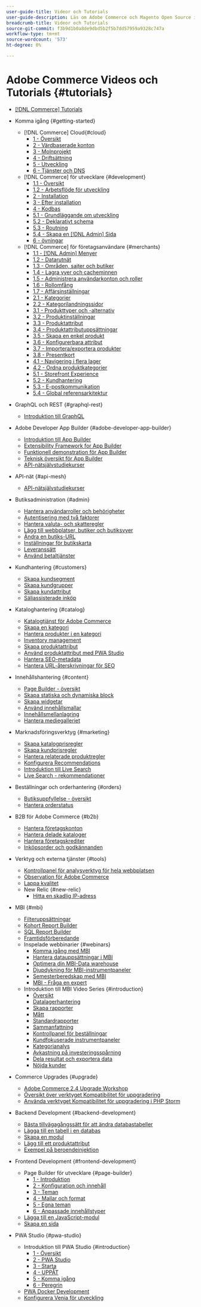 ```yaml
---
user-guide-title: Videor och Tutorials
user-guide-description: Läs om Adobe Commerce och Magento Open Source i videor och självstudiekurser.
breadcrumb-title: Videor och Tutorials
source-git-commit: f3b9d1b0a8de9dbd5b2f5b7dd57959a9328c747a
workflow-type: tm+mt
source-wordcount: '573'
ht-degree: 0%

---
```



# Adobe Commerce Videos och Tutorials {#tutorials}

+ [[!DNL Commerce] Tutorials](overview.md)
+ Komma igång {#getting-started}
   + [!DNL Commerce] Cloud{#cloud}
      + [1 - Översikt](../cloud/1-overview.md)
      + [2 - Värdbaserade konton](../cloud/2-accounts.md)
      + [3 - Molnprojekt](../cloud/3-projects.md)
      + [4 - Driftsättning](../cloud/4-deployment.md)
      + [5 - Utveckling](../cloud/5-dev-config.md)
      + [6 - Tjänster och DNS](../cloud/6-launch.md)
   + [!DNL Commerce] för utvecklare {#development}
      + [1.1 - Översikt](../backend-development/backend-1-1-overview.md)
      + [1.2 - Arbetsflöde för utveckling](../backend-development/backend-1-2-workflow.md)
      + [2 - Installation](../backend-development/backend-2-install.md)
      + [3 - Efter installation](../backend-development/backend-3-post-install.md)
      + [4 - Kodbas](../backend-development/backend-4-code-base.md)
      + [5.1 - Grundläggande om utveckling](../backend-development/backend-5-1-dev-basics.md)
      + [5.2 - Deklarativt schema](../backend-development/backend-5-2-declarative-schema.md)
      + [5.3 - Routning](../backend-development/backend-5-3-routing.md)
      + [5.4 - Skapa en [!DNL Admin] Sida](../backend-development/backend-5-4-admin-page.md)
      + [6 - övningar](../backend-development/backend-6-practice.md)
   + [!DNL Commerce] för företagsanvändare {#merchants}
      + [1.1 - [!DNL Admin] Menyer](../site-management/introduction/1-1-menus.md)
      + [1.2 - Datarutnät](../site-management/introduction/1-2-data-grids.md)
      + [1.3 - Områden, sajter och butiker](../site-management/introduction/1-3-apps-scopes-sites-stores.md)
      + [1.4 - Lagra vyer och cacheminnen](../site-management/introduction/1-4-store-views-cache.md)
      + [1.5 - Administrera användarkonton och roller](../site-management/introduction/1-5-users-roles.md)
      + [1.6 - Rollomfång](../site-management/introduction/1-6-role-scopes.md)
      + [1.7 - Affärsinställningar](../site-management/introduction/1-7-business-settings.md)
      + [2.1 - Kategorier](../site-management/introduction/2-1-categories.md)
      + [2.2 - Kategorilandningssidor](../site-management/introduction/2-2-category-landing-page.md)
      + [3.1 - Produkttyper och -alternativ](../site-management/introduction/3-1-product-types-options.md)
      + [3.2 - Produktinställningar](../site-management/introduction/3-2-product-settings.md)
      + [3.3 - Produktattribut](../site-management/introduction/3-3-product-attributes.md)
      + [3.4 - Produktattributuppsättningar](../site-management/introduction/3-4-product-attribute-sets.md)
      + [3.5 - Skapa en enkel produkt](../site-management/introduction/3-5-create-simple-product.md)
      + [3.6 - Konfigurerbara attribut](../site-management/introduction/3-6-configurable-attributes.md)
      + [3.7 - Importera/exportera produkter](../site-management/introduction/3-7-import-export-products.md)
      + [3.8 - Presentkort](../site-management/introduction/3-8-gift-cards.md)
      + [4.1 - Navigering i flera lager](../site-management/introduction/4-1-layered-navigation.md)
      + [4.2 - Ordna produktkategorier](../site-management/introduction/4-2-arrange-product-categories.md)
      + [5.1 - Storefront Experience](../site-management/introduction/5-1-storefront-experience.md)
      + [5.2 - Kundhantering](../site-management/introduction/5-2-customer-management.md)
      + [5.3 - E-postkommunikation](../site-management/introduction/5-3-store-communications.md)
      + [5.4 - Global referensarkitektur](https://experienceleague.adobe.com/docs/commerce-operations/implementation-playbook/architecture/global-reference.html)



+ GraphQL och REST {#graphql-rest}
   + [Introduktion till GraphQL](https://experienceleague.adobe.com/docs/commerce-learn/graphql-rest/getting-started-graphql.html)

+ Adobe Developer App Builder {#adobe-developer-app-builder}
   + [Introduktion till App Builder](../app-builder/introduction-to-app-builder.md)
   + [Extensibility Framework for App Builder](../app-builder/extensibility-framework-commerce-eventing.md)
   + [Funktionell demonstration för App Builder](../app-builder/app-builder-functional-demonstration.md)
   + [Teknisk översikt för App Builder](../app-builder/app-builder-technical-overview.md)
   + [API-nätsjälvstudiekurser](https://experienceleague.adobe.com/docs/commerce-learn/api-mesh/installing-aio-mesh-plugin.html)

+ API-nät {#api-mesh}
   + [API-nätsjälvstudiekurser](https://experienceleague.adobe.com/docs/commerce-learn/api-mesh/installing-aio-mesh-plugin.html)

+ Butiksadministration {#admin}
   + [Hantera användarroller och behörigheter](../site-management/users-roles-permissions.md)
   + [Autentisering med två faktorer](../site-management/two-factor-authentication.md)
   + [Hantera valuta- och skatteregler](../site-management/currency-tax-rules.md)
   + [Lägg till webbplatser, butiker och butiksvyer](../site-management/add-websites-stores-views.md)
   + [Ändra en butiks-URL](../site-management/change-store-url.md)
   + [Inställningar för butikskarta](../site-management/site-map-setup.md)
   + [Leveranssätt](../site-management/shipping-delivery.md)
   + [Använd betaltjänster](../site-management/payment-services.md)


+ Kundhantering {#customers}
   + [Skapa kundsegment](../site-management/customer-segments.md)
   + [Skapa kundgrupper](../site-management/customer-groups.md)
   + [Skapa kundattribut](../site-management/customer-attributes.md)
   + [Säljassisterade inköp](../site-management/seller-assisted-shopping.md)

+ Kataloghantering {#catalog}
   + [Katalogtjänst för Adobe Commerce](../site-management/catalog-service.md)
   + [Skapa en kategori](../site-management/category-create.md)
   + [Hantera produkter i en kategori](../site-management/category-products.md)
   + [Inventory management](../site-management/inventory-management.md)
   + [Skapa produktattribut](../site-management/product-attributes-create.md)
   + [Använd produktattribut med PWA Studio](../site-management/product-attributes-pwa.md)
   + [Hantera SEO-metadata](../site-management/seo-metadata.md)
   + [Hantera URL-återskrivningar för SEO](../site-management/seo-url-rewrites.md)

+ Innehållshantering {#content}
   + [Page Builder - översikt](../site-management/page-builder-overview.md)
   + [Skapa statiska och dynamiska block](../site-management/static-dynamic-blocks.md)
   + [Skapa widgetar](../site-management/widgets.md)
   + [Använd innehållsmallar](../site-management/content-templates.md)
   + [Innehållsmellanlagring](../site-management/content-staging.md)
   + [Hantera mediegalleriet](../site-management/media-gallery.md)

+ Marknadsföringsverktyg {#marketing}
   + [Skapa katalogprisregler](../site-management/catalog-price-rules.md)
   + [Skapa kundprisregler](../site-management/cart-price-rules.md)
   + [Hantera relaterade produktregler](../site-management/related-product-rules.md)
   + [Konfigurera Recommendations](../site-management/product-recommendations.md)
   + [Introduktion till Live Search](../site-management/live-search.md)
   + [Live Search - rekommendationer](../site-management/live-search-recommendations.md)

+ Beställningar och orderhantering {#orders}
   + [Butiksuppfyllelse - översikt](../site-management/store-fulfillment.md)
   + [Hantera orderstatus](../site-management/order-status.md)

+ B2B för Adobe Commerce {#b2b}
   + [Hantera företagskonton](../b2b/company-accounts.md)
   + [Hantera delade kataloger](../b2b/shared-catalogs.md)
   + [Hantera företagskrediter](../b2b/company-credit.md)
   + [Inköpsorder och godkännanden](../b2b/purchase-orders.md)

+ Verktyg och externa tjänster {#tools}
   + [Kontrollpanel för analysverktyg för hela webbplatsen](../tools/site-wide-analysis-tool.md)
   + [Observation för Adobe Commerce](../tools/observation-tool.md)
   + [Lappa kvalitet](../tools/quality-patch-tool.md)
   + New Relic {#new-relic}
      + [Hitta en skadlig IP-adress](../new-relic/malicious-ip.md)

+ MBI {#mbi}
   + [Filteruppsättningar](../business-intelligence/filter-sets.md)
   + [Kohort Report Builder](../business-intelligence/cohort-report-builder.md)
   + [SQL Report Builder](../business-intelligence/sql-report-builder.md)
   + [Framtidsförberedande](../business-intelligence/prepare-for-future.md)
   + Inspelade webbinarier {#webinars}
      + [Komma igång med MBI](https://experienceleague.adobe.com/docs/commerce-events/events/mbi/2021/getting-started.html)
      + [Hantera datauppsättningar i MBI](https://experienceleague.adobe.com/docs/commerce-events/events/mbi/2022/manage-data-sets.html)
      + [Optimera din MBI-Data warehouse](https://experienceleague.adobe.com/docs/commerce-events/events/mbi/2021/optimize-data-warehouse.html)
      + [Djupdykning för MBI-instrumentpaneler](https://experienceleague.adobe.com/docs/commerce-events/events/mbi/2021/dashboards-deep-dive.html)
      + [Semesterberedskap med MBI](https://experienceleague.adobe.com/docs/commerce-events/events/mbi/2021/holiday-readiness.html)
      + [MBI - Fråga en expert](https://experienceleague.adobe.com/docs/commerce-events/events/mbi/2021/ask-expert.html)
   + Introduktion till MBI Video Series {#introduction}
      + [Översikt](../business-intelligence/1-overview.md)
      + [Datalagerhantering](../business-intelligence/2-data-warehousing.md)
      + [Skapa rapporter](../business-intelligence/3-build-reports.md)
      + [Mått](../business-intelligence/4-metrics.md)
      + [Standardrapporter](../business-intelligence/5-standard-reports.md)
      + [Sammanfattning](../business-intelligence/6-executive-summary-dashboard.md)
      + [Kontrollpanel för beställningar](../business-intelligence/7-orders-dashboard.md)
      + [Kundfokuserade instrumentpaneler](../business-intelligence/8-customer-focused-dashboards.md)
      + [Kategorianalys](../business-intelligence/9-category-analysis.md)
      + [Avkastning på investeringsspårning](../business-intelligence/10-roi-tracking.md)
      + [Dela resultat och exportera data](../business-intelligence/11-share-results-export-data.md)
      + [Nöjda kunder](../business-intelligence/12-customer-success.md)

+ Commerce Upgrades {#upgrade}
   + [Adobe Commerce 2.4 Upgrade Workshop](../upgrade/2.4-upgrade-workshop.md)
   + [Översikt över verktyget Kompatibilitet för uppgradering](../upgrade/upgrade-compatibility-tool-overview.md)
   + [Använda verktyget Kompatibilitet för uppgradering i PHP Storm](../upgrade/uct-phpstorm.md)

+ Backend Development {#backend-development}
   + [Bästa tillvägagångssätt för att ändra databastabeller](https://experienceleague.adobe.com/docs/commerce-operations/implementation-playbook/best-practices/development/modifying-core-and-third-party-tables.html)
   + [Lägga till en tabell i en databas](../backend-development/new-db-table.md)
   + [Skapa en modul](../backend-development/create-module.md)
   + [Lägg till ett produktattribut](../backend-development/add-product-attribute.md)
   + [Exempel på beroendeinjektion](../backend-development/dependency-injection.md)

+ Frontend Development {#frontend-development}
   + Page Builder för utvecklare {#page-builder}
      + [1 - Introduktion](../frontend-development/page-builder/1-intro-case-studies.md)
      + [2 - Konfiguration och innehåll](../frontend-development/page-builder/2-config-create-content.md)
      + [3 - Teman](../frontend-development/page-builder/3-themes.md)
      + [4 - Mallar och format](../frontend-development/page-builder/4-admin-templates-apply-styles.md)
      + [5 - Egna teman](../frontend-development/page-builder/5-customize-theme.md)
      + [6 - Anpassade innehållstyper](../frontend-development/page-builder/6-custom-content-types.md)
   + [Lägga till en JavaScript-modul](../frontend-development/add-javascript-module.md)
   + [Skapa en sida](../frontend-development/create-page.md)

+ PWA Studio {#pwa-studio}
   + Introduktion till PWA Studio {#introduction}
      + [1 - Översikt](../pwa/introduction/1-overview.md)
      + [2 - PWA Studio](../pwa/introduction/2-pwa-studio-tools.md)
      + [3 - Starta](../pwa/introduction/3-launch.md)
      + [4 - UPPÅT](../pwa/introduction/4-upward.md)
      + [5 - Komma igång](../pwa/introduction/5-getting-started.md)
      + [6 - Peregrin](../pwa/introduction/6-peregrine.md)
   + [PWA Docker Development](../pwa/pwa-docker-development.md)
   + [Konfigurera Venia för utveckling](../pwa/set-up-venia-for-dev.md)
